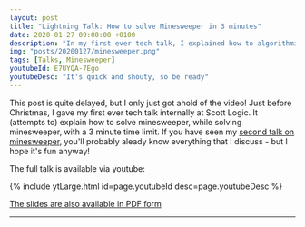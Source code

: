 ```yaml
---
layout: post
title: "Lightning Talk: How to solve Minesweeper in 3 minutes"
date: 2020-01-27 09:00:00 +0100
description: "In my first ever tech talk, I explained how to algorithmically solve minesweeper" 
img: "posts/20200127/minesweeper.png"
tags: [Talks, Minesweeper]
youtubeId: E7UYQA-7Ego
youtubeDesc: "It's quick and shouty, so be ready"
---
```


This post is quite delayed, but I only just got ahold of the video!
Just before Christmas, I gave my first ever tech talk internally at Scott Logic.
It (attempts to) explain how to solve minesweeper, while solving minesweeper, with a 3 minute time limit.
If you have seen my [second talk on minesweeper](http://www.stevenwaterman.uk/2020/01/13/solving-minesweeper-polynomial.html), you'll probably aleady know everything that I discuss - but I hope it's fun anyway!

The full talk is available via youtube:

{% include ytLarge.html id=page.youtubeId desc=page.youtubeDesc %}

[The slides are also available in PDF form](http://www.stevenwaterman.uk/assets/slides/how-to-solve-minesweeper-in-3-mins.pdf)

---
